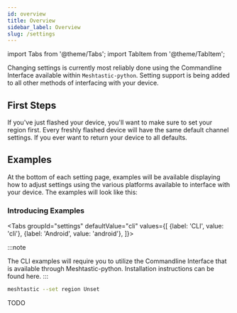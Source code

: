 ```yaml
---
id: overview
title: Overview
sidebar_label: Overview
slug: /settings
---
```

import Tabs from '@theme/Tabs';
import TabItem from '@theme/TabItem';

Changing settings is currently most reliably done using the Commandline Interface available within `Meshtastic-python`. Setting support is being added to all other methods of interfacing with your device.

## First Steps

If you've just flashed your device, you'll want to make sure to set your region first. Every freshly flashed device will have the same default channel settings. If you ever want to return your device to all defaults.

## Examples

At the bottom of each setting page, examples will be available displaying how to adjust settings using the various platforms available to interface with your device. The examples will look like this:
### Introducing Examples
<Tabs
  groupId="settings"
  defaultValue="cli"
  values={[
    {label: 'CLI', value: 'cli'},
    {label: 'Android', value: 'android'},
  ]}>
  <TabItem value="cli">

:::note
<!--- TODO add link --->
The CLI examples will require you to utilize the Commandline Interface that is available through Meshtastic-python. Installation instructions can be found here.
:::

  ```bash title="Example"
  meshtastic --set region Unset
  ```

  </TabItem>
  <TabItem value="android">

  TODO

  </TabItem>
</Tabs>
